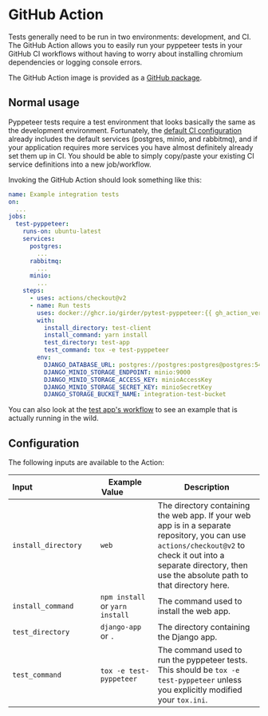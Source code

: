 # GitHub Action
Tests generally need to be run in two environments: development, and CI. The GitHub Action allows you to easily run your pyppeteer tests in your GitHub CI workflows without having to worry about installing chromium dependencies or logging console errors.

The GitHub Action image is provided as a [GitHub package](https://github.com/girder/girder-pytest-pyppeteer/pkgs/container/pytest-pyppeteer).

## Normal usage

Pyppeteer tests require a test environment that looks basically the same as the development environment. Fortunately, the [default CI configuration](https://github.com/girder/cookiecutter-girder-4/blob/d1912b887133ae2407277f772f6329c082fafb73/%7B%7B%20cookiecutter.project_slug%20%7D%7D/.github/workflows/ci.yml) already includes the default services (postgres, minio, and rabbitmq), and if your application requires more services you have almost definitely already set them up in CI. You should be able to simply copy/paste your existing CI service definitions into a new job/workflow.

Invoking the GitHub Action should look something like this:
```yaml
name: Example integration tests
on:
  ...
jobs:
  test-pyppeteer:
    runs-on: ubuntu-latest
    services:
      postgres:
        ...
      rabbitmq:
        ...
      minio:
        ...
    steps:
      - uses: actions/checkout@v2
      - name: Run tests
        uses: docker://ghcr.io/girder/pytest-pyppeteer:{{ gh_action_version() }}
        with:
          install_directory: test-client
          install_command: yarn install
          test_directory: test-app
          test_command: tox -e test-pyppeteer
        env:
          DJANGO_DATABASE_URL: postgres://postgres:postgres@postgres:5432/django
          DJANGO_MINIO_STORAGE_ENDPOINT: minio:9000
          DJANGO_MINIO_STORAGE_ACCESS_KEY: minioAccessKey
          DJANGO_MINIO_STORAGE_SECRET_KEY: minioSecretKey
          DJANGO_STORAGE_BUCKET_NAME: integration-test-bucket
```

You can also look at the [test app's workflow](https://github.com/girder/girder-pytest-pyppeteer/blob/main/.github/workflows/example-integration-tests.yml) to see an example that is actually running in the wild.

## Configuration
The following inputs are available to the Action:

<!-- Disgusting, but required to keep the column width from shrinking into illegibility -->
Input&nbsp;&nbsp;&nbsp;&nbsp;&nbsp;&nbsp;&nbsp;&nbsp;&nbsp;&nbsp;&nbsp;&nbsp;&nbsp;&nbsp;&nbsp;&nbsp;&nbsp;&nbsp;&nbsp;&nbsp;&nbsp;&nbsp;&nbsp;&nbsp;&nbsp;&nbsp;&nbsp;&nbsp;|Example Value&nbsp;&nbsp;&nbsp;&nbsp;&nbsp;&nbsp;&nbsp;&nbsp;&nbsp;&nbsp;&nbsp;&nbsp;|Description
---|---|---
`install_directory`|`web`|The directory containing the web app. If your web app is in a separate repository, you can use `actions/checkout@v2` to check it out into a separate directory, then use the absolute path to that directory here.
`install_command`|`npm install` or `yarn install`|The command used to install the web app.
`test_directory`|`django-app` or `.`|The directory containing the Django app.
`test_command`|`tox -e test-pyppeteer`|The command used to run the pyppeteer tests. This should be `tox -e test-pyppeteer` unless you explicitly modified your `tox.ini`.
